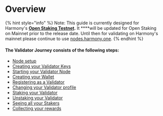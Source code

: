 # Overview

{% hint style="info" %}
Note: This guide is currently designed for Harmony's [**Open Staking Testnet**](https://explorer.os.hmny.io/#/)**.** It ****will be updated for Open Staking on Mainnet prior to the release date. Until then for validating on Harmony's mainnet please continue to use [nodes.harmony.one](https://nodes.harmony.one/).
{% endhint %}

#### The Validator Journey consists of the following steps:

* [Node setup](https://docs.harmony.one/validators/validator/node-setup)
* [Creating your Validator Keys](creating-your-validator-keys.md)
* [Starting your Validator Node](starting-your-validator-node/)
* [Creating your Wallet](creating-your-wallet.md)
* [Registering as a Validator](registering-as-a-validator.md)
* [Changing your Validator profile](changing-your-validator-profile.md)
* [Staking your Validator](staking-your-validator.md)
* [Unstaking your Validator](unstaking-your-validator.md)
* [Seeing all your Stakers](seeing-all-your-stakers.md)
* [Collecting your rewards](collecting-your-rewards.md)

